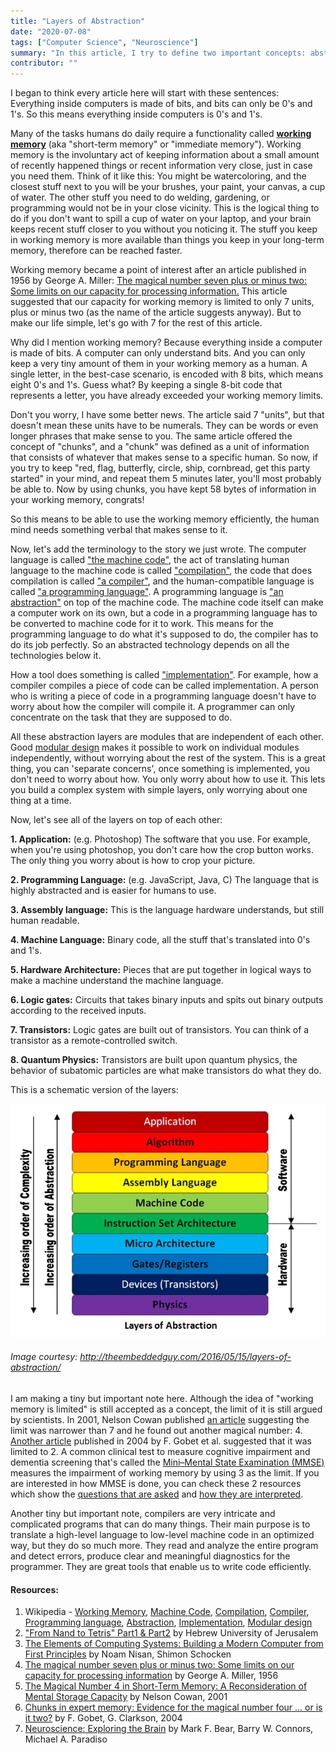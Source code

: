 ```yaml
---
title: "Layers of Abstraction"
date: "2020-07-08"
tags: ["Computer Science", "Neuroscience"]
summary: "In this article, I try to define two important concepts: abstraction and modularity. I also try to explain why we (as humans) need abstraction to do programming."
contributor: ""
---
```


I began to think every article here will start with these sentences: Everything inside computers is made of bits, and bits can only be 0's and 1's. So this means everything inside computers is 0's and 1's.

Many of the tasks humans do daily require a functionality called **[working memory](https://en.wikipedia.org/wiki/Working_memory)** (aka "short-term memory" or "immediate memory"). Working memory is the involuntary act of keeping information about a small amount of recently happened things or recent information very close, just in case you need them. Think of it like this: You might be watercoloring, and the closest stuff next to you will be your brushes, your paint, your canvas, a cup of water. The other stuff you need to do welding, gardening, or programming would not be in your close vicinity. This is the logical thing to do if you don't want to spill a cup of water on your laptop, and your brain keeps recent stuff closer to you without you noticing it. The stuff you keep in working memory is more available than things you keep in your long-term memory, therefore can be reached faster.

Working memory became a point of interest after an article published in 1956 by George A. Miller: [The magical number seven plus or minus two: Some limits on our capacity for processing information.](https://pdfs.semanticscholar.org/4023/ae0ba18eed43a97e8b8c9c8fcc9a671b7aa3.pdf) This article suggested that our capacity for working memory is limited to only 7 units, plus or minus two (as the name of the article suggests anyway). But to make our life simple, let's go with 7 for the rest of this article.

Why did I mention working memory? Because everything inside a computer is made of bits. A computer can only understand bits. And you can only keep a very tiny amount of them in your working memory as a human. A single letter, in the best-case scenario, is encoded with 8 bits, which means eight 0's and 1's. Guess what? By keeping a single 8-bit code that represents a letter, you have already exceeded your working memory limits.

Don't you worry, I have some better news. The article said 7 "units", but that doesn't mean these units have to be numerals. They can be words or even longer phrases that make sense to you. The same article offered the concept of "chunks", and a "chunk" was defined as a unit of information that consists of whatever that makes sense to a specific human. So now, if you try to keep "red, flag, butterfly, circle, ship, cornbread, get this party started" in your mind, and repeat them 5 minutes later, you'll most probably be able to. Now by using chunks, you have kept 58 bytes of information in your working memory, congrats!

So this means to be able to use the working memory efficiently, the human mind needs something verbal that makes sense to it.

Now, let's add the terminology to the story we just wrote. The computer language is called ["the machine code"](https://en.wikipedia.org/wiki/Machine_code), the act of translating human language to the machine code is called ["compilation"](https://en.wikipedia.org/wiki/Compilation), the code that does compilation is called ["a compiler"](https://en.wikipedia.org/wiki/Compiler), and the human-compatible language is called ["a programming language"](https://en.wikipedia.org/wiki/Programming_language). A programming language is ["an abstraction"](<https://en.wikipedia.org/wiki/Abstraction_(computer_science)>) on top of the machine code. The machine code itself can make a computer work on its own, but a code in a programming language has to be converted to machine code for it to work. This means for the programming language to do what it's supposed to do, the compiler has to do its job perfectly. So an abstracted technology depends on all the technologies below it.

How a tool does something is called ["implementation"](https://en.wikipedia.org/wiki/Implementation). For example, how a compiler compiles a piece of code can be called implementation. A person who is writing a piece of code in a programming language doesn't have to worry about how the compiler will compile it. A programmer can only concentrate on the task that they are supposed to do.

All these abstraction layers are modules that are independent of each other. Good [modular design](https://en.wikipedia.org/wiki/Modular_design) makes it possible to work on individual modules independently, without worrying about the rest of the system. This is a great thing, you can 'separate concerns', once something is implemented, you don't need to worry about how. You only worry about how to use it. This lets you build a complex system with simple layers, only worrying about one thing at a time.

Now, let's see all of the layers on top of each other:

**1. Application:** (e.g. Photoshop) The software that you use. For example, when you're using photoshop, you don't care how the crop button works. The only thing you worry about is how to crop your picture.

**2. Programming Language:** (e.g. JavaScript, Java, C) The language that is highly abstracted and is easier for humans to use.

**3. Assembly language:** This is the language hardware understands, but still human readable.

**4. Machine Language:** Binary code, all the stuff that's translated into 0's and 1's.

**5. Hardware Architecture:** Pieces that are put together in logical ways to make a machine understand the machine language.

**6. Logic gates:** Circuits that takes binary inputs and spits out binary outputs according to the received inputs.

**7. Transistors:** Logic gates are built out of transistors. You can think of a transistor as a remote-controlled switch.

**8. Quantum Physics:** Transistors are built upon quantum physics, the behavior of subatomic particles are what make transistors do what they do.

This is a schematic version of the layers:

![Levels of Abstraction Scheme](../../../public/journal/abstraction/levels_of_abstraction_scheme.jpg)

###### Image courtesy: http://theembeddedguy.com/2016/05/15/layers-of-abstraction/

I am making a tiny but important note here. Although the idea of "working memory is limited" is still accepted as a concept, the limit of it is still argued by scientists. In 2001, Nelson Cowan published [an article](https://www.researchgate.net/publication/11830840_The_Magical_Number_4_in_Short-Term_Memory_A_Reconsideration_of_Mental_Storage_Capacity) suggesting the limit was narrower than 7 and he found out another magical number: 4. [Another article](https://www.semanticscholar.org/paper/Chunks-in-expert-memory%3A-Evidence-for-the-magical-%E2%80%A6-Gobet-Clarkson/7a1afc70878db47c13cd76dbf2aa3bb6f3b96b9c) published in 2004 by F. Gobet et al. suggested that it was limited to 2. A common clinical test to measure cognitive impairment and dementia screening that's called the [Mini–Mental State Examination (MMSE)](https://en.wikipedia.org/wiki/Mini%E2%80%93Mental_State_Examination) measures the impairment of working memory by using 3 as the limit. If you are interested in how MMSE is done, you can check these 2 resources which show the [questions that are asked](http://www.fammed.usouthal.edu/Guides&JobAids/Geriatric/MMSE.pdf) and [how they are interpreted](https://www.ncbi.nlm.nih.gov/projects/gap/cgi-bin/GetPdf.cgi?id=phd001525.1#:~:text=The%20Mini%2DMental%20State%20Exam,1.).

Another tiny but important note, compilers are very intricate and complicated programs that can do many things. Their main purpose is to translate a high-level language to low-level machine code in an optimized way, but they do so much more. They read and analyze the entire program and detect errors, produce clear and meaningful diagnostics for the programmer. They are great tools that enable us to write code efficiently.

#### Resources:

1. Wikipedia - [Working Memory](https://en.wikipedia.org/wiki/Working_memory), [Machine Code](https://en.wikipedia.org/wiki/Machine_code), [Compilation](https://en.wikipedia.org/wiki/Compilation), [Compiler](https://en.wikipedia.org/wiki/Compiler), [Programming language](https://en.wikipedia.org/wiki/Programming_language), [Abstraction](<https://en.wikipedia.org/wiki/Abstraction_(computer_science)>), [Implementation](https://en.wikipedia.org/wiki/Implementation), [Modular design](https://en.wikipedia.org/wiki/Modular_design)
2. ["From Nand to Tetris" Part1 & Part2](https://www.nand2tetris.org/) by Hebrew University of Jerusalem
3. [The Elements of Computing Systems: Building a Modern Computer from First Principles](https://www.goodreads.com/book/show/910789.The_Elements_of_Computing_Systems) by Noam Nisan, Shimon Schocken
4. [The magical number seven plus or minus two: Some limits on our capacity for processing information](https://pdfs.semanticscholar.org/4023/ae0ba18eed43a97e8b8c9c8fcc9a671b7aa3.pdf) by George A. Miller, 1956
5. [The Magical Number 4 in Short-Term Memory: A Reconsideration of Mental Storage Capacity](https://www.researchgate.net/publication/11830840_The_Magical_Number_4_in_Short-Term_Memory_A_Reconsideration_of_Mental_Storage_Capacity) by Nelson Cowan, 2001
6. [Chunks in expert memory: Evidence for the magical number four … or is it two?](https://www.semanticscholar.org/paper/Chunks-in-expert-memory%3A-Evidence-for-the-magical-%E2%80%A6-Gobet-Clarkson/7a1afc70878db47c13cd76dbf2aa3bb6f3b96b9c) by F. Gobet, G. Clarkson, 2004
7. [Neuroscience: Exploring the Brain](https://www.goodreads.com/book/show/52796769-neuroscience) by Mark F. Bear, Barry W. Connors, Michael A. Paradiso
